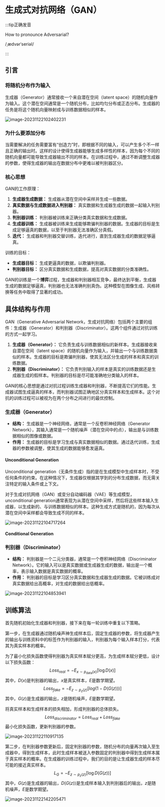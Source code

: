 # 生成式对抗网络（GAN）

:::tip正确发音

How to pronounce Adversarial?

/ˌædvərˈseriəl/

:::

## 引言

### 将随机分布作为输入

生成器（Generator）通常接收一个来自潜在空间（latent space）的随机向量作为输入。这个潜在空间通常是一个随机分布，比如均匀分布或正态分布。生成器的任务是将这个随机向量映射成与训练数据相似的样本。

![image-20231122102402231](https://raw.githubusercontent.com/bonjour-npy/Image-Hosting-Service/main/typora_imagesimage-20231122102402231.png)

### 为什么要添加分布

当需要解决的任务需要富有“创造力”时，即根据不同的输入，可以产生多个不一样且正确的输出时。这样的设计使得生成器能够生成多样性的样本，因为每个不同的随机向量都可能导致生成器输出不同的样本。在训练过程中，通过不断调整生成器的参数，使得生成器的输出在数据分布中更难以被判别器区分。

### 核心思想

GAN的工作原理：

1. **生成器生成数据：** 生成器从潜在空间中采样并生成一些数据。
2. **真实数据与生成数据进入判别器：** 真实数据和生成器生成的数据一起输入判别器。
3. **判别器训练：** 判别器被训练来正确分类真实数据和生成数据。
4. **生成器训练：** 生成器被训练来生成能够欺骗判别器的数据。生成器的目标是生成足够逼真的数据，以至于判别器无法准确区分真假。
5. **迭代：** 生成器和判别器交替训练，迭代进行，直到生成器生成的数据足够逼真。

训练的目标：

- **生成器目标：** 生成更逼真的数据，以欺骗判别器。
- **判别器目标：** 区分真实数据和生成数据，提高对真实数据的分类准确性。

GAN的训练是一个**博弈**过程，生成器和判别器相互竞争，最终达到平衡，生成器生成的数据足够逼真，判别器也无法准确判别真伪。这种模型在图像生成、风格转换等任务中取得了显著的成功。

## 具体结构与作用

GAN（Generative Adversarial Network，生成对抗网络）包括两个主要的组件：生成器（Generator）和判别器（Discriminator）。这两个组件通过对抗训练的方式一起学习。

1. **生成器（Generator）：** 它负责生成与训练数据相似的新样本。生成器接收来自潜在空间（latent space）的随机向量作为输入，并输出一个与训练数据类似的样本。生成器的目标是欺骗判别器，使其无法区分生成的样本和真实的训练数据。
2. **判别器（Discriminator）：** 它负责判别输入的样本是真实的训练数据还是生成器生成的假样本。判别器的目标是尽可能准确地分类输入的样本。

GAN的核心思想是通过对抗过程训练生成器和判别器，不断提高它们的性能。生成器试图生成逼真的样本，而判别器试图正确地区分真实样本和生成样本。这个对抗的训练过程可以被视为在两个分布之间进行的最优控制。

### 生成器（Generator）

- **结构：** 生成器是一个神经网络，通常是一个反卷积神经网络（Generator Network），其输入通常是一个随机噪声（潜在空间中的点），输出是与训练数据相似的图像或数据。
- **作用：** 生成器的目标是学习生成与真实数据相似的数据。通过迭代训练，生成器的参数被调整，使其生成的数据能够愈发逼真。

#### Unconditional Generation

Unconditional generation（无条件生成）指的是在生成模型中生成样本时，不受任何条件的约束。在这种情况下，生成器仅根据其学到的分布生成数据，而无需关注特定的输入条件或上下文。

对于生成对抗网络（GAN）或变分自动编码器（VAE）等生成模型，unconditional generation通常表现为从潜在空间中采样，然后将这些样本输入生成器，以生成新的、与训练数据相似的样本。这种生成方式是随机的，因为每次从潜在空间中采样都会导致生成不同的样本。

![image-20231122104717264](https://raw.githubusercontent.com/bonjour-npy/Image-Hosting-Service/main/typora_imagesimage-20231122104717264.png)

#### Conditional Generation

### 判别器（Discriminator）

- **结构：** 判别器是一个二元分类器，通常是一个卷积神经网络（Discriminator Network）。它的输入可以是真实数据或生成器生成的数据，输出是一个概率，表示输入数据是真实数据的概率。
- **作用：** 判别器的目标是学习区分真实数据和生成器生成的数据。它被训练成对真实数据给出高概率，对生成的数据给出低概率。

![image-20231122104853941](https://raw.githubusercontent.com/bonjour-npy/Image-Hosting-Service/main/typora_imagesimage-20231122104853941.png)

## 训练算法

首先随机初始化生成器和判别器，接下来在每一轮训练中重复以下策略。

第一步，在生成器通过随机噪声神生成样本后，固定生成器的参数，将生成器产生的输出与训练资料中的标签作为判别器的输入，判别器为每个输入样本打分，代表其为真实样本的概率。

为了最小化损失函数使得判别器为真实样本赋分更高，为生成样本赋分更低，设计以下损失函数：
$$
Loss_{real}=-E_{x\sim p_\text{data}{(x)}}[\log D(x)]\tag{1}
$$
其中，$D(x)$是判别器的输出，$x$是真实样本，$E$是数学期望。
$$
Loss_{fake}=-E_{z\sim p_z(z)}[log(1-D(G(z)))]\tag{2}
$$
其中，$G(z)$是生成器的输出，$z$是随机噪声，$E$是数学期望。

将真实样本和生成样本的损失相加，形成判别器的总体损失。
$$
Loss_{discriminator}=Loss_{real}+Loss_{fake}\tag{3}
$$
最小化损失函数，更新判别器的参数。

![image-20231122110917135](https://raw.githubusercontent.com/bonjour-npy/Image-Hosting-Service/main/typora_imagesimage-20231122110917135.png)

第二步，在判别器参数更新后，固定判别器的参数，随机分布的向量再次输入至生成器中，得到生成样本，此时生成样本被送入参数固定的判别器中得到生成样本属于真实样本的概率。在生成器的训练过程中，我们的目的是让生成器生成的样本尽可能的接近真实样本。
$$
L_G=-E_{z\sim p_z(z)}[\log D(G(z))]\tag{4}
$$
其中，$G(z)$是生成器的输出，$D(G(z))$是生成样本输入到判别器后的输出，$z$是随机噪声，$E$是数学期望。

![image-20231122142205471](https://raw.githubusercontent.com/bonjour-npy/Image-Hosting-Service/main/typora_imagesimage-20231122142205471.png)